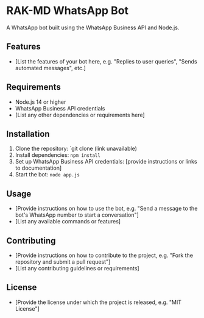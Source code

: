 # RAK-MD WhatsApp Bot

A WhatsApp bot built using the WhatsApp Business API and Node.js.

## Features

* [List the features of your bot here, e.g. "Replies to user queries", "Sends automated messages", etc.]

## Requirements

* Node.js 14 or higher
* WhatsApp Business API credentials
* [List any other dependencies or requirements here]

## Installation

1. Clone the repository: `git clone (link unavailable)
2. Install dependencies: `npm install`
3. Set up WhatsApp Business API credentials: [provide instructions or links to documentation]
4. Start the bot: `node app.js`

## Usage

* [Provide instructions on how to use the bot, e.g. "Send a message to the bot's WhatsApp number to start a conversation"]
* [List any available commands or features]

## Contributing

* [Provide instructions on how to contribute to the project, e.g. "Fork the repository and submit a pull request"]
* [List any contributing guidelines or requirements]

## License

* [Provide the license under which the project is released, e.g. "MIT License"]
